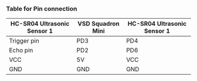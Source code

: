 ###  Table for Pin connection
| HC-SR04 Ultrasonic Sensor 1| VSD Squadron Mini | HC-SR04 Ultrasonic Sensor 1|
| ------------- | ------------- | ------------- |
| Trigger pin | PD3 | PD4 |
| Echo pin | PD2 | PD6 |
| VCC | 5V | VCC |
| GND | GND | GND |
